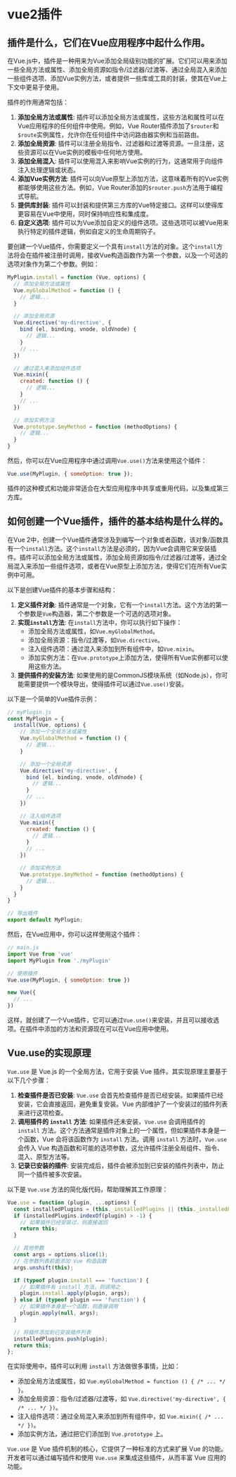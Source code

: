 # vue2插件

## 插件是什么，它们在Vue应用程序中起什么作用。

在Vue.js中，插件是一种用来为Vue添加全局级别功能的扩展。它们可以用来添加一些全局方法或属性、添加全局资源如指令/过滤器/过渡等、通过全局混入来添加一些组件选项、添加Vue实例方法，或者提供一些库或工具的封装，使其在Vue上下文中更易于使用。

插件的作用通常包括：

1. **添加全局方法或属性**: 插件可以添加全局方法或属性，这些方法和属性可以在Vue应用程序的任何组件中使用。例如，Vue Router插件添加了`$router`和`$route`实例属性，允许你在任何组件中访问路由器实例和当前路由。
2. **添加全局资源**: 插件可以注册全局指令、过滤器和过渡等资源。一旦注册，这些资源可以在Vue实例的模板中任何地方使用。
3. **添加全局混入**: 插件可以使用混入来影响Vue实例的行为，这通常用于向组件注入处理逻辑或状态。
4. **添加Vue实例方法**: 插件可以向Vue原型上添加方法，这意味着所有的Vue实例都能够使用这些方法。例如，Vue Router添加的`$router.push`方法用于编程式导航。
5. **提供库封装**: 插件可以封装和提供第三方库的Vue特定接口。这样可以使得库更容易在Vue中使用，同时保持响应性和集成度。
6. **自定义选项**: 插件可以为Vue添加自定义的组件选项。这些选项可以被Vue用来执行特定的插件逻辑，例如自定义的生命周期钩子。

要创建一个Vue插件，你需要定义一个具有`install`方法的对象。这个`install`方法将会在插件被注册时调用，接收Vue构造函数作为第一个参数，以及一个可选的选项对象作为第二个参数。例如：

```js
MyPlugin.install = function (Vue, options) {
  // 添加全局方法或属性
  Vue.myGlobalMethod = function () {
    // 逻辑...
  }

  // 添加全局资源
  Vue.directive('my-directive', {
    bind (el, binding, vnode, oldVnode) {
      // 逻辑...
    }
    // ...
  })

  // 通过混入来添加组件选项
  Vue.mixin({
    created: function () {
      // 逻辑...
    }
    // ...
  })

  // 添加实例方法
  Vue.prototype.$myMethod = function (methodOptions) {
    // 逻辑...
  }
}
```

然后，你可以在Vue应用程序中通过调用`Vue.use()`方法来使用这个插件：

```js
Vue.use(MyPlugin, { someOption: true });
```

插件的这种模式和功能非常适合在大型应用程序中共享或重用代码，以及集成第三方库。

## 如何创建一个Vue插件，插件的基本结构是什么样的。

在Vue 2中，创建一个Vue插件通常涉及到编写一个对象或者函数，该对象/函数具有一个`install`方法。这个`install`方法是必须的，因为Vue会调用它来安装插件。插件可以添加全局方法或属性，添加全局资源如指令/过滤器/过渡等，通过全局混入来添加一些组件选项，或者在Vue原型上添加方法，使得它们在所有Vue实例中可用。

以下是创建Vue插件的基本步骤和结构：

1. **定义插件对象**: 插件通常是一个对象，它有一个`install`方法。这个方法的第一个参数是`Vue`构造器，第二个参数是一个可选的选项对象。
2. **实现`install`方法**: 在`install`方法中，你可以执行如下操作：
   - 添加全局方法或属性，如`Vue.myGlobalMethod`。
   - 添加全局资源：指令/过渡等，如`Vue.directive`。
   - 注入组件选项：通过混入来添加到所有组件中，如`Vue.mixin`。
   - 添加实例方法：在`Vue.prototype`上添加方法，使得所有Vue实例都可以使用这些方法。
3. **提供插件的安装方法**: 如果使用的是CommonJS模块系统（如Node.js），你可能需要提供一个模块导出，使得插件可以通过`Vue.use()`安装。

以下是一个简单的Vue插件示例：

```js
// myPlugin.js
const MyPlugin = {
  install(Vue, options) {
    // 添加一个全局方法或属性
    Vue.myGlobalMethod = function () {
      // 逻辑...
    }

    // 添加一个全局资源
    Vue.directive('my-directive', {
      bind (el, binding, vnode, oldVnode) {
        // 逻辑...
      }
      // ...
    })

    // 注入组件选项
    Vue.mixin({
      created: function () {
        // 逻辑...
      }
      // ...
    })

    // 添加实例方法
    Vue.prototype.$myMethod = function (methodOptions) {
      // 逻辑...
    }
  }
}

// 导出插件
export default MyPlugin;
```

然后，在Vue应用中，你可以这样使用这个插件：

```js
// main.js
import Vue from 'vue'
import MyPlugin from './myPlugin'

// 使用插件
Vue.use(MyPlugin, { someOption: true })

new Vue({
  // ...
})
```

这样，就创建了一个Vue插件，它可以通过`Vue.use()`来安装，并且可以接收选项。在插件中添加的方法和资源现在可以在Vue应用中使用。

## Vue.use的实现原理

`Vue.use` 是 Vue.js 的一个全局方法，它用于安装 Vue 插件。其实现原理主要基于以下几个步骤：

1. **检查插件是否已安装**: `Vue.use` 会首先检查插件是否已经安装。如果插件已经安装，它会直接返回，避免重复安装。Vue 内部维护了一个安装过的插件列表来进行这项检查。
2. **调用插件的 `install` 方法**: 如果插件还未安装，`Vue.use` 会调用插件的 `install` 方法。这个方法通常是插件对象上的一个属性，但如果插件本身是一个函数，Vue 会将该函数作为 `install` 方法。调用 `install` 方法时，`Vue.use` 会传入 Vue 构造函数和可能的选项参数，这允许插件注册全局组件、指令、混入、原型方法等。
3. **记录已安装的插件**: 安装完成后，插件会被添加到已安装的插件列表中，防止同一个插件被多次安装。

以下是 `Vue.use` 方法的简化版代码，帮助理解其工作原理：

```js
Vue.use = function (plugin, ...options) {
  const installedPlugins = (this._installedPlugins || (this._installedPlugins = []));
  if (installedPlugins.indexOf(plugin) > -1) {
    // 如果插件已经安装过，则直接返回
    return this;
  }

  // 其他参数
  const args = options.slice(1);
  // 在参数列表前面添加 Vue 构造函数
  args.unshift(this);

  if (typeof plugin.install === 'function') {
    // 如果插件有 install 方法，则调用之
    plugin.install.apply(plugin, args);
  } else if (typeof plugin === 'function') {
    // 如果插件本身是一个函数，则直接调用
    plugin.apply(null, args);
  }

  // 将插件添加到已安装插件列表
  installedPlugins.push(plugin);
  return this;
};
```

在实际使用中，插件可以利用 `install` 方法做很多事情，比如：

- 添加全局方法或属性，如 `Vue.myGlobalMethod = function () { /* ... */ }`。
- 添加全局资源：指令/过滤器/过渡等，如 `Vue.directive('my-directive', { /* ... */ })`。
- 注入组件选项：通过全局混入来添加到所有组件中，如 `Vue.mixin({ /* ... */ })`。
- 添加实例方法，通过把它们添加到 `Vue.prototype` 上。

`Vue.use` 是 Vue 插件机制的核心，它提供了一种标准的方式来扩展 Vue 的功能。开发者可以通过编写插件和使用 `Vue.use` 来集成这些插件，从而丰富 Vue 应用的功能。